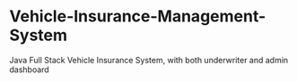 # Vehicle-Insurance-Management-System
Java Full Stack Vehicle Insurance System, with both underwriter and admin dashboard
